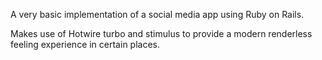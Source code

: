 A very basic implementation of a social media app using Ruby on Rails.

Makes use of Hotwire turbo and stimulus to provide a modern renderless feeling experience in certain places.
